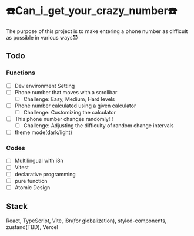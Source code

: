 # ☎️Can_i_get_your_crazy_number☎️

The purpose of this project is to make entering a phone number as difficult as possible in various ways😈

## Todo

### Functions

- [ ] Dev environment Setting
- [ ] Phone number that moves with a scrollbar
  - [ ] Challenge: Easy, Medium, Hard levels
- [ ] Phone number calculated using a given calculator
  - [ ] Challenge: Customizing the calculator
- [ ] This phone number changes randomly!!!
  - [ ] Challenge: Adjusting the difficulty of random change intervals
- [ ] theme mode(dark/light)

### Codes

- [ ] Multilingual with i8n
- [ ] Vitest
- [ ] declarative programming
- [ ] pure function
- [ ] Atomic Design

## Stack

React, TypeScript, Vite, i8n(for globalization), styled-components, zustand(TBD), Vercel
